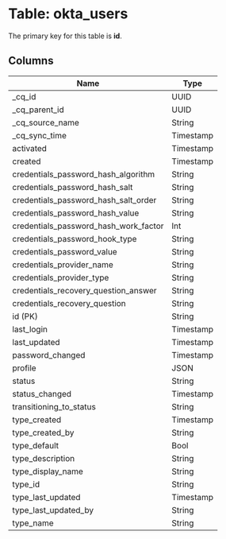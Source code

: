 # Table: okta_users



The primary key for this table is **id**.


## Columns
| Name          | Type          |
| ------------- | ------------- |
|_cq_id|UUID|
|_cq_parent_id|UUID|
|_cq_source_name|String|
|_cq_sync_time|Timestamp|
|activated|Timestamp|
|created|Timestamp|
|credentials_password_hash_algorithm|String|
|credentials_password_hash_salt|String|
|credentials_password_hash_salt_order|String|
|credentials_password_hash_value|String|
|credentials_password_hash_work_factor|Int|
|credentials_password_hook_type|String|
|credentials_password_value|String|
|credentials_provider_name|String|
|credentials_provider_type|String|
|credentials_recovery_question_answer|String|
|credentials_recovery_question|String|
|id (PK)|String|
|last_login|Timestamp|
|last_updated|Timestamp|
|password_changed|Timestamp|
|profile|JSON|
|status|String|
|status_changed|Timestamp|
|transitioning_to_status|String|
|type_created|Timestamp|
|type_created_by|String|
|type_default|Bool|
|type_description|String|
|type_display_name|String|
|type_id|String|
|type_last_updated|Timestamp|
|type_last_updated_by|String|
|type_name|String|